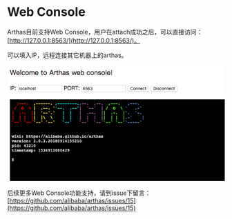Web Console
===

Arthas目前支持Web Console，用户在attach成功之后，可以直接访问：[http://127.0.0.1:8563/](http://127.0.0.1:8563/)。

可以填入IP，远程连接其它机器上的arthas。

![web console](_static/web-console-local.png)

后续更多Web Console功能支持，请到issue下留言：[https://github.com/alibaba/arthas/issues/15](https://github.com/alibaba/arthas/issues/15)